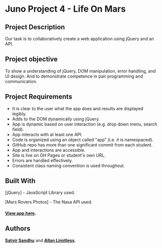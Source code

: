# Juno Project 4 - Life On Mars 


## Project Description

Our task is to collaboratively create a web application using jQuery and an API.

## Project objective

To show a understanding of jQuery, DOM manipulation, error handling, and UI design. And to demonstrate competence in pair programming and communication.

## Project Requirements

- It is clear to the user what the app does and results are displayed legibly.
- Adds to the DOM dynamically using jQuery.
- App is dynamic based on user interaction (e.g. drop down menu, search field).
- App interacts with at least one API.
- Code is organized using an object called "app" (i.e. it is namespaced).
- GitHub repo has more than one significant commit from each student.
- App and interactions are accessible.
- Site is live on GH Pages or student's own URL.
- Errors are handled effectively.
- Consistent class naming convention is used throughout.

## Built With

[jQuery] - JavaScript Library used.

[Mars Rovers Photos] - The Nasa API used.

#### [View app here](https://life-on-mars.netlify.app/).  


## Authors

 [**Satvir Sandhu**](https://github.com/satv1r) and [**Allan Limitless**](https://github.com/AllanLimitless).
 
